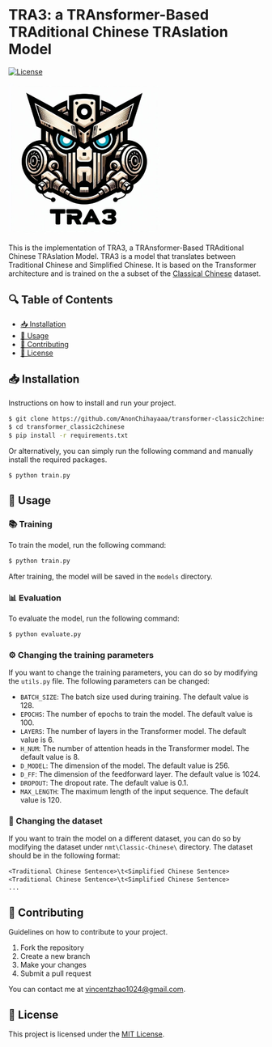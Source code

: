 # TRA3: a TRAnsformer-Based TRAditional Chinese TRAslation Model
[![License](https://img.shields.io/badge/license-MIT-blue.svg)](LICENSE)

<img src="image\logo.jpg" width="300" />

This is the implementation of TRA3, a TRAnsformer-Based TRAditional Chinese TRAslation Model. TRA3 is a model that translates between Traditional Chinese and Simplified Chinese. It is based on the Transformer architecture and is trained on the a subset of the [Classical Chinese](https://github.com/BangBOOM/Classical-Chinese/tree/master) dataset.

## 🔍 Table of Contents

- [📥 Installation](#installation)
- [🚀 Usage](#usage)
- [🤝 Contributing](#contributing)
- [📝 License](#license)

## 📥 Installation

Instructions on how to install and run your project.

```bash
$ git clone https://github.com/AnonChihayaaa/transformer-classic2chinese-.git
$ cd transformer_classic2chinese
$ pip install -r requirements.txt
```
Or alternatively, you can simply run the following command and manually install the required packages.
```bash
$ python train.py
```

## 🚀 Usage
### 📚 Training
To train the model, run the following command:
```bash
$ python train.py
```
After training, the model will be saved in the `models` directory.

### 📊 Evaluation
To evaluate the model, run the following command:
```bash
$ python evaluate.py
```

### ⚙️ Changing the training parameters
If you want to change the training parameters, you can do so by modifying the `utils.py` file. The following parameters can be changed:
- `BATCH_SIZE`: The batch size used during training. The default value is 128.
- `EPOCHS`: The number of epochs to train the model. The default value is 100.
- `LAYERS`: The number of layers in the Transformer model. The default value is 6.
- `H_NUM`: The number of attention heads in the Transformer model. The default value is 8.
- `D_MODEL`: The dimension of the model. The default value is 256.
- `D_FF`: The dimension of the feedforward layer. The default value is 1024.
- `DROPOUT`: The dropout rate. The default value is 0.1.
- `MAX_LENGTH`: The maximum length of the input sequence. The default value is 120.

### 📂 Changing the dataset
If you want to train the model on a different dataset, you can do so by modifying the dataset under `nmt\Classic-Chinese\` directory. The dataset should be in the following format:
```
<Traditional Chinese Sentence>\t<Simplified Chinese Sentence>
<Traditional Chinese Sentence>\t<Simplified Chinese Sentence>
...
```

## 🤝 Contributing

Guidelines on how to contribute to your project.

1. Fork the repository
2. Create a new branch
3. Make your changes
4. Submit a pull request

You can contact me at <vincentzhao1024@gmail.com>.

## 📝 License

This project is licensed under the [MIT License](LICENSE).
